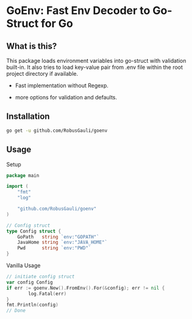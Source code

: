 GoEnv: Fast Env Decoder to Go-Struct for Go 
================================================

What is this?
-------------

This package loads environment variables into go-struct with validation built-in.
It also tries to load key-value pair from .env file within the root project directory if available. 
 - Fast implementation without Regexp.
   
 - more options for validation and defaults.
 



Installation
------------

```sh
go get -u github.com/RobusGauli/goenv
```

Usage
-----

Setup

```go
package main

import (
	"fmt"
	"log"

	"github.com/RobusGauli/goenv"
)

// Config struct
type Config struct {
	GoPath   string `env:"GOPATH"`
	JavaHome string `env:"JAVA_HOME"`
	Pwd      string `env:"PWD"`
}

```

Vanilla Usage

```go
// initiate config struct
var config Config
if err := goenv.New().FromEnv().For(&config); err != nil {
		log.Fatal(err)
}
fmt.Println(config)
// Done
```

